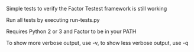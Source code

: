 Simple tests to verify the Factor Testest framework is still working

Run all tests by executing
run-tests.py

Requires Python 2 or 3 and Factor to be in your PATH

To show more verbose output, use -v, to show less verbose output, use -q
